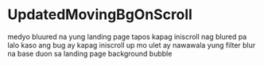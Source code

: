 # UpdatedMovingBgOnScroll
medyo bluured na yung landing page tapos kapag iniscroll nag blured pa lalo kaso ang bug ay kapag iniscroll up mo ulet ay nawawala yung filter blur na base duon sa landing page background bubble
